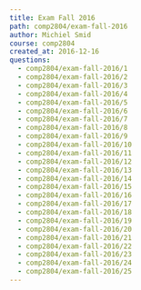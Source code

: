 ```yaml
---
title: Exam Fall 2016
path: comp2804/exam-fall-2016
author: Michiel Smid
course: comp2804
created_at: 2016-12-16
questions:
  - comp2804/exam-fall-2016/1
  - comp2804/exam-fall-2016/2
  - comp2804/exam-fall-2016/3
  - comp2804/exam-fall-2016/4
  - comp2804/exam-fall-2016/5
  - comp2804/exam-fall-2016/6
  - comp2804/exam-fall-2016/7
  - comp2804/exam-fall-2016/8
  - comp2804/exam-fall-2016/9
  - comp2804/exam-fall-2016/10
  - comp2804/exam-fall-2016/11
  - comp2804/exam-fall-2016/12
  - comp2804/exam-fall-2016/13
  - comp2804/exam-fall-2016/14
  - comp2804/exam-fall-2016/15
  - comp2804/exam-fall-2016/16
  - comp2804/exam-fall-2016/17
  - comp2804/exam-fall-2016/18
  - comp2804/exam-fall-2016/19
  - comp2804/exam-fall-2016/20
  - comp2804/exam-fall-2016/21
  - comp2804/exam-fall-2016/22
  - comp2804/exam-fall-2016/23
  - comp2804/exam-fall-2016/24
  - comp2804/exam-fall-2016/25
---
```

